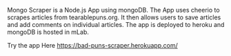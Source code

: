 

Mongo Scraper is a Node.js App using mongoDB. The App uses cheerio to scrapes articles from tearablepuns.org. It then allows users to save articles and add comments on individual articles. The app is deployed to heroku and mongoDB is hosted in mLab.

Try the app Here https://bad-puns-scraper.herokuapp.com/